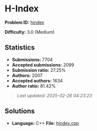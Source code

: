 # H-Index

**Problem ID:** [hindex](https://open.kattis.com/problems/hindex)

**Difficulty:** 3.0 (Medium)

## Statistics

- **Submissions:** 7704
- **Accepted submissions:** 2099
- **Submission ratio:** 27.25%
- **Authors:** 2007
- **Accepted authors:** 1634
- **Author ratio:** 81.42%

> *Last updated: 2025-02-26 04:23:23*

## Solutions

- **Language:** C++
  **File:** [hindex.cpp](./hindex.cpp)
